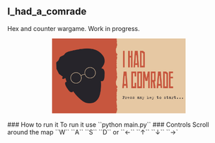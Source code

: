 ## I_had_a_comrade
Hex and counter wargame.
Work in progress.
<p align="center">
  <img src="assets/comrade.png" width="60%" />
</p>
### How to run it
To run it use ``python main.py``
### Controls
Scroll around the map ``W`` ``A`` ``S`` ``D`` or ``←`` ``↑`` ``↓`` ``→`